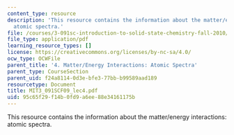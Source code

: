 ```yaml
---
content_type: resource
description: 'This resource contains the information about the matter/energy interactions:
  atomic spectra.'
file: /courses/3-091sc-introduction-to-solid-state-chemistry-fall-2010/95c65f29f14b0fd9a6ee88e34161175b_MIT3_091SCF09_lec4.pdf
file_type: application/pdf
learning_resource_types: []
license: https://creativecommons.org/licenses/by-nc-sa/4.0/
ocw_type: OCWFile
parent_title: '4. Matter/Energy Interactions: Atomic Spectra'
parent_type: CourseSection
parent_uid: f24a8114-0d3e-bfe3-77bb-b99589aad189
resourcetype: Document
title: MIT3_091SCF09_lec4.pdf
uid: 95c65f29-f14b-0fd9-a6ee-88e34161175b
---
```

This resource contains the information about the matter/energy interactions: atomic spectra.